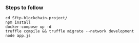 ### Steps to follow
```
cd Sftp-blockchain-project/       
npm install   
docker-compose up -d  
truffle compile && truffle migrate --network development    
node app.js
```
